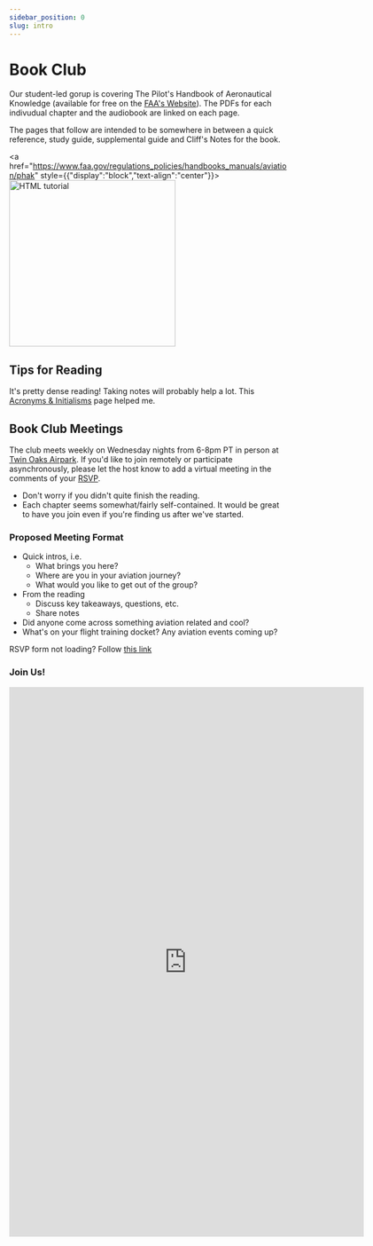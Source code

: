 ```yaml
---
sidebar_position: 0
slug: intro
---
```


# Book Club

Our student-led gorup is covering The Pilot's Handbook of Aeronautical Knowledge (available for free on the [FAA's Website](https://www.faa.gov/regulations_policies/handbooks_manuals/aviation/phak)). The PDFs for each indivudual chapter and the audiobook are linked on each page.

The pages that follow are intended to be somewhere in between a quick reference, study guide, supplemental guide and Cliff's Notes for the book.

<a href="https://www.faa.gov/regulations_policies/handbooks_manuals/aviation/phak" style={{"display":"block","text-align":"center"}}><img src="https://m.media-amazon.com/images/I/814LecPFGAL._UF1000,1000_QL80_.jpg" alt="HTML tutorial" width='300' /></a>

## Tips for Reading
It's pretty dense reading! Taking notes will probably help a lot. This [Acronyms & Initialisms](/acronyms) page helped me.

## Book Club Meetings

The club meets weekly on Wednesday nights from 6-8pm PT in person at [Twin Oaks Airpark](https://www.flytwinoaks.com/). If you'd like to join remotely or participate asynchronously, please let the host know to add a virtual meeting in the comments of your [RSVP](#join-us).

- Don't worry if you didn't quite finish the reading.
- Each chapter seems somewhat/fairly self-contained. It would be great to have you join even if you're finding us after we've started.

### Proposed Meeting Format

- Quick intros, i.e.
  - What brings you here?
  - Where are you in your aviation journey?
  - What would you like to get out of the group?
- From the reading
    - Discuss key takeaways, questions, etc.
    - Share notes
- Did anyone come across something aviation related and cool?
- What's on your flight training docket? Any aviation events coming up?


RSVP form not loading? Follow [this link](https://docs.google.com/forms/d/e/1FAIpQLSde-qbkhsoqMOXi75mKPY6hRTPcMp9D_8cKQWo2Hbti3yaSSQ/viewform?usp=header)

### Join Us!

<iframe src="https://docs.google.com/forms/d/e/1FAIpQLSde-qbkhsoqMOXi75mKPY6hRTPcMp9D_8cKQWo2Hbti3yaSSQ/viewform?embedded=true" width="640" height="991" frameborder="0" marginheight="0" marginwidth="0">Loading…</iframe>


<!-- <BookClubHero
  href="https://www.faa.gov/regulations_policies/handbooks_manuals/aviation/phak"
  imageSrc="https://m.media-amazon.com/images/I/814LecPFGAL._UF1000,1000_QL80_.jpg"
  imageAlt="PHAK cover"
  imageWidth={300}
>
  <p>
    This is a student-led book club. Welcome!
  </p>

  <p>
    We are covering The Pilot's Handbook of Aeronautical Knowledge which is available for free on the{' '}
    <a href="https://www.faa.gov/regulations_policies/handbooks_manuals/aviation/phak">FAA's Website</a>.
    The PDFs for each individual chapter and the audiobook are linked on each page.
  </p>

  <p>
    The club meets weekly on Wednesday nights from 6-8pm PT in person at{' '}
    <a href="https://www.flytwinoaks.com/">Twin Oaks Airpark</a>. If you'd like to join remotely
    or participate asynchronously, please let the host know to add a virtual meeting in the comments of your RSVP.
  </p>

  <p><a href="../../bookClub#rsvp">RSVP HERE</a></p>
</BookClubHero> -->